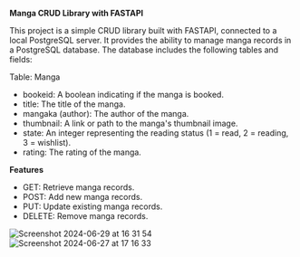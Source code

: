 **Manga CRUD Library with FASTAPI**

This project is a simple CRUD library built with FASTAPI, connected to a local PostgreSQL server. It provides the ability to manage manga records in a PostgreSQL database. The database includes the following tables and fields:

Table: Manga
- bookeid: A boolean indicating if the manga is booked.
- title: The title of the manga.
- mangaka (author): The author of the manga.
- thumbnail: A link or path to the manga's thumbnail image.
- state: An integer representing the reading status (1 = read, 2 = reading, 3 = wishlist).
- rating: The rating of the manga.

**Features**

- GET: Retrieve manga records.
- POST: Add new manga records.
- PUT: Update existing manga records.
- DELETE: Remove manga records.

![Screenshot 2024-06-29 at 16 31 54](https://github.com/Christian-rayGarcia/Manga-Library-Crud-FastAPI/assets/47110238/455b4d66-706c-418c-9c94-68c989ec82b7)
![Screenshot 2024-06-27 at 17 16 33](https://github.com/Christian-rayGarcia/Manga-Library-Crud-FastAPI/assets/47110238/3e64845a-302c-46a5-b693-6c41f3eb0b11)
